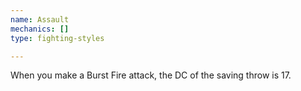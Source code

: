 ```yaml
---
name: Assault
mechanics: []
type: fighting-styles

---
```

When you make a Burst Fire attack, the DC of the saving throw is 17.